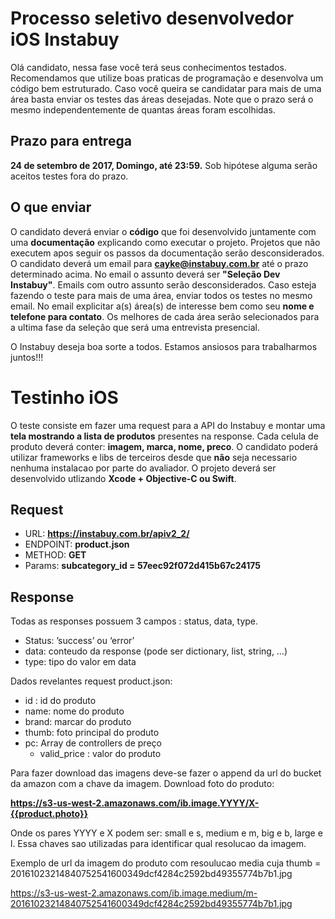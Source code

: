# Processo seletivo desenvolvedor iOS Instabuy #

Olá candidato, nessa fase você terá seus conhecimentos testados. Recomendamos que utilize boas praticas de programação e desenvolva um código bem estruturado. 
Caso você queira se candidatar para mais de uma área basta enviar os testes das áreas desejadas. Note que o prazo será o mesmo independentemente de quantas áreas foram escolhidas.

## Prazo para entrega ##
**24 de setembro de 2017, Domingo, até 23:59.** Sob hipótese alguma serão aceitos testes fora do prazo.


## O que enviar ##
O candidato deverá enviar o **código** que foi desenvolvido juntamente com uma **documentação** explicando como executar o projeto.
Projetos que não executem apos seguir os passos da documentação serão desconsiderados.
O candidato deverá um email para **cayke@instabuy.com.br** até o prazo determinado acima. No email o assunto deverá ser **"Seleção Dev Instabuy"**. Emails com outro assunto serão desconsiderados.
Caso esteja fazendo o teste para mais de uma área, enviar todos os testes no mesmo email.
No email explicitar a(s) área(s) de interesse bem como seu **nome e telefone para contato**.
Os melhores de cada área serão selecionados para a ultima fase da seleção que será uma entrevista presencial.

O Instabuy deseja boa sorte a todos. Estamos ansiosos para trabalharmos juntos!!!


# Testinho iOS #

O teste consiste em fazer uma request para a API do Instabuy e montar uma **tela mostrando a lista de produtos** presentes na response.
Cada celula de produto deverá conter: **imagem, marca, nome, preco**.
O candidato poderá utilizar frameworks e libs de terceiros desde que **não** seja necessario nenhuma instalacao por parte do avaliador.
O projeto deverá ser desenvolvido utlizando **Xcode + Objective-C ou Swift**.

## Request ##

- URL:  **https://instabuy.com.br/apiv2_2/**
- ENDPOINT: **product.json**
- METHOD: **GET**
- Params: **subcategory_id = 57eec92f072d415b67c24175**

## Response ##

Todas as responses possuem 3 campos : status, data, type.

- Status: ’success’ ou ‘error’
- data: conteudo da response (pode ser dictionary, list, string, …)
- type: tipo do valor em data

Dados revelantes request product.json:

- id : id do produto
- name: nome do produto
- brand: marcar do produto
- thumb: foto principal do produto
- pc: Array de controllers de preço
	- valid_price : valor do produto
	
Para fazer download das imagens deve-se fazer o append da url do bucket da amazon com a chave da imagem.
Download foto do produto:

**https://s3-us-west-2.amazonaws.com/ib.image.YYYY/X-{{product.photo}}**

Onde os pares YYYY e X podem ser: small e s, medium e m, big e b, large e l. Essa chaves sao utilizadas para identificar qual resolucao da imagem.

Exemplo de url da imagem do produto com resoulucao media cuja thumb = 20161023214840752541600349dcf4284c2592bd49355774b7b1.jpg

https://s3-us-west-2.amazonaws.com/ib.image.medium/m-20161023214840752541600349dcf4284c2592bd49355774b7b1.jpg

